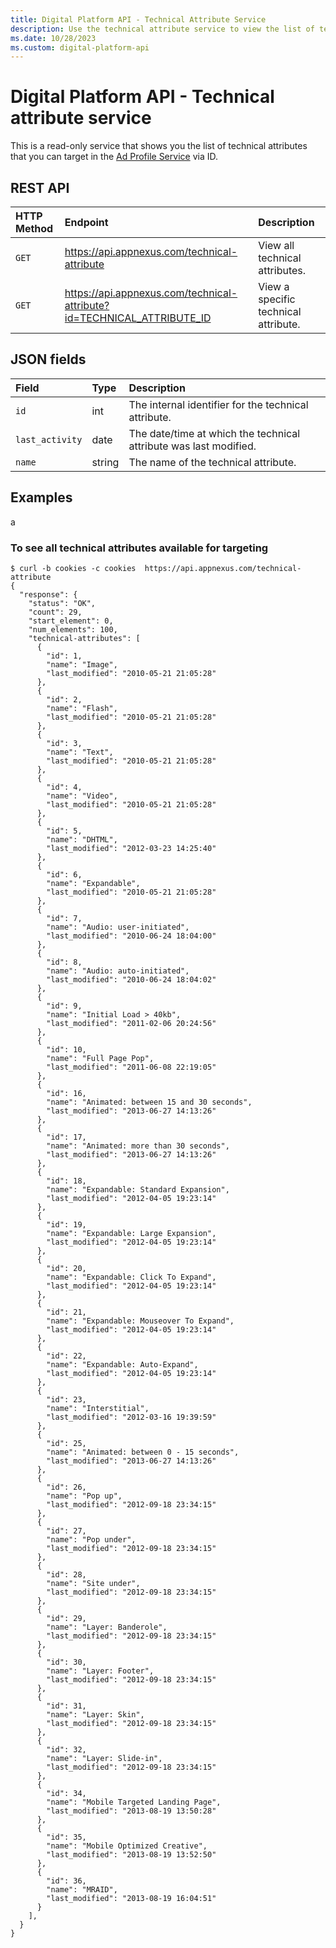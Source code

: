 ```yaml
---
title: Digital Platform API - Technical Attribute Service
description: Use the technical attribute service to view the list of technical attributes that you can target in the ad profile service via ID.
ms.date: 10/28/2023
ms.custom: digital-platform-api
---
```


# Digital Platform API - Technical attribute service

This is a read-only service that shows you the list of technical attributes that you can target in the [Ad Profile Service](./ad-profile-service.md) via ID.

## REST API

| HTTP Method | Endpoint | Description |
|:---|:---|:---|
| `GET` | https://api.appnexus.com/technical-attribute | View all technical attributes. |
| `GET` | https://api.appnexus.com/technical-attribute?id=TECHNICAL_ATTRIBUTE_ID | View a specific technical attribute. |

## JSON fields

| Field | Type | Description |
|:---|:---|:---|
| `id` | int | The internal identifier for the technical attribute. |
| `last_activity` | date | The date/time at which the technical attribute was last modified. |
| `name` | string | The name of the technical attribute. |

## Examples
a
### To see all technical attributes available for targeting

```
$ curl -b cookies -c cookies  https://api.appnexus.com/technical-attribute
{
  "response": {
    "status": "OK",
    "count": 29,
    "start_element": 0,
    "num_elements": 100,
    "technical-attributes": [
      {
        "id": 1,
        "name": "Image",
        "last_modified": "2010-05-21 21:05:28"
      },
      {
        "id": 2,
        "name": "Flash",
        "last_modified": "2010-05-21 21:05:28"
      },
      {
        "id": 3,
        "name": "Text",
        "last_modified": "2010-05-21 21:05:28"
      },
      {
        "id": 4,
        "name": "Video",
        "last_modified": "2010-05-21 21:05:28"
      },
      {
        "id": 5,
        "name": "DHTML",
        "last_modified": "2012-03-23 14:25:40"
      },
      {
        "id": 6,
        "name": "Expandable",
        "last_modified": "2010-05-21 21:05:28"
      },
      {
        "id": 7,
        "name": "Audio: user-initiated",
        "last_modified": "2010-06-24 18:04:00"
      },
      {
        "id": 8,
        "name": "Audio: auto-initiated",
        "last_modified": "2010-06-24 18:04:02"
      },
      {
        "id": 9,
        "name": "Initial Load > 40kb",
        "last_modified": "2011-02-06 20:24:56"
      },
      {
        "id": 10,
        "name": "Full Page Pop",
        "last_modified": "2011-06-08 22:19:05"
      },
      {
        "id": 16,
        "name": "Animated: between 15 and 30 seconds",
        "last_modified": "2013-06-27 14:13:26"
      },
      {
        "id": 17,
        "name": "Animated: more than 30 seconds",
        "last_modified": "2013-06-27 14:13:26"
      },
      {
        "id": 18,
        "name": "Expandable: Standard Expansion",
        "last_modified": "2012-04-05 19:23:14"
      },
      {
        "id": 19,
        "name": "Expandable: Large Expansion",
        "last_modified": "2012-04-05 19:23:14"
      },
      {
        "id": 20,
        "name": "Expandable: Click To Expand",
        "last_modified": "2012-04-05 19:23:14"
      },
      {
        "id": 21,
        "name": "Expandable: Mouseover To Expand",
        "last_modified": "2012-04-05 19:23:14"
      },
      {
        "id": 22,
        "name": "Expandable: Auto-Expand",
        "last_modified": "2012-04-05 19:23:14"
      },
      {
        "id": 23,
        "name": "Interstitial",
        "last_modified": "2012-03-16 19:39:59"
      },
      {
        "id": 25,
        "name": "Animated: between 0 - 15 seconds",
        "last_modified": "2013-06-27 14:13:26"
      },
      {
        "id": 26,
        "name": "Pop up",
        "last_modified": "2012-09-18 23:34:15"
      },
      {
        "id": 27,
        "name": "Pop under",
        "last_modified": "2012-09-18 23:34:15"
      },
      {
        "id": 28,
        "name": "Site under",
        "last_modified": "2012-09-18 23:34:15"
      },
      {
        "id": 29,
        "name": "Layer: Banderole",
        "last_modified": "2012-09-18 23:34:15"
      },
      {
        "id": 30,
        "name": "Layer: Footer",
        "last_modified": "2012-09-18 23:34:15"
      },
      {
        "id": 31,
        "name": "Layer: Skin",
        "last_modified": "2012-09-18 23:34:15"
      },
      {
        "id": 32,
        "name": "Layer: Slide-in",
        "last_modified": "2012-09-18 23:34:15"
      },
      {
        "id": 34,
        "name": "Mobile Targeted Landing Page",
        "last_modified": "2013-08-19 13:50:28"
      },
      {
        "id": 35,
        "name": "Mobile Optimized Creative",
        "last_modified": "2013-08-19 13:52:50"
      },
      {
        "id": 36,
        "name": "MRAID",
        "last_modified": "2013-08-19 16:04:51"
      }
    ],
  }
}
```
